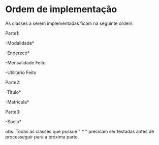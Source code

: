 # Ordem de implementação
As classes a serem implementadas ficam na seguinte ordem:

Parte1:

-Modalidade*

-Endereco*

-Mensalidade Feito

-Utilitario Feito

Parte2:

-Titulo*

-Matricula*

Parte3:

-Socio*

obs: Todas as classes que possue " * " precisam ser testadas antes de processeguir para a próxima parte.
